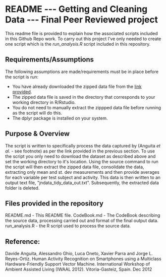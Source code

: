 # README --- Getting and Cleaning Data --- Final Peer Reviewed project

This readme file is provided to explain how the associated scripts included in this Github Repo work.
To carry out this project I've only needed to create one script which is the *run_analysis.R* script included in this repository.

## Requirements/Assumptions

The following assumptions are made/requirements must be in place before the script is run:
* You have already downloaded the zipped data file from the [link provided](https://d396qusza40orc.cloudfront.net/getdata%2Fprojectfiles%2FUCI%20HAR%20Dataset.zip).
* The zipped data file is saved in the directory that corresponds to your working directory in R/Rstudio.
* You do not need to manually extract the zippped data file before running as the script will do this. 
* The dplyr package is installed on your system.

## Purpose & Overview

The script is written to specifically process the data captured by (Anguita *et al.* - see footnote) as per the link provided in the previous section.
To use the script you only need to download the dataset as described above and set the working directory to it's location.
Using the source command to run the script will then extract the zipped data file, consolidate the data, extracting only mean and st. dev measurements and then provide averages for each variable per test subject and activity.
This data is then written to an output text file, "jndata_tidy_data_out.txt". Subsequently, the extracted data folder is deleted.

## Files provided in the repository

README.md           - This README file.
CodeBook.md         - The CodeBook describing the source data, processing carried out and format of the final output data.
run_analysis.R      - the R script used to process the source data.


## Reference:

Davide Anguita, Alessandro Ghio, Luca Oneto, Xavier Parra and Jorge L. Reyes-Ortiz. Human Activity Recognition on Smartphones using a Multiclass Hardware-Friendly Support Vector Machine. International Workshop of Ambient Assisted Living (IWAAL 2012). Vitoria-Gasteiz, Spain. Dec 2012